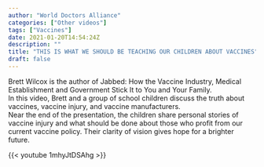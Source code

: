 ```yaml
---
author: "World Doctors Alliance"
categories: ["Other videos"]
tags: ["Vaccines"]
date: 2021-01-20T14:54:24Z
description: ""
title: "THIS IS WHAT WE SHOULD BE TEACHING OUR CHILDREN ABOUT VACCINES"
draft: false
---
```


Brett Wilcox is the author of Jabbed: How the Vaccine Industry, Medical Establishment and Government Stick It to You and Your Family.   
In this video, Brett and a group of school children discuss the truth about vaccines, vaccine injury, and vaccine manufacturers.   
Near the end of the presentation, the children share personal stories of vaccine injury and what should be done about those who profit from our current vaccine policy. Their clarity of vision gives hope for a brighter future.  

{{< youtube 1mhyJtDSAhg >}}
